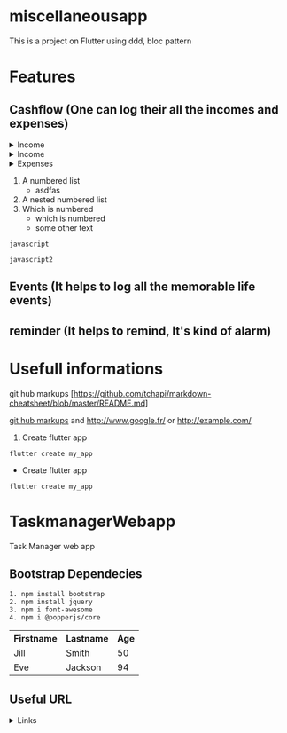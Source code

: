 # miscellaneousapp

This is a project on Flutter using ddd, bloc pattern


# Features
## Cashflow (One can log their all the incomes and expenses)

<details>
   <summary>Income</summary>
   <ol>
      <li>show list of incomes</li>
      <li>Add new income to the db</li>
      <li>Modify existing income</li>
      <li>Add income category</li>
   </ol>
</details>

<details>
    <summary>Income</summary>
    <ol>
        <li>Add new income to the db</li>
        <li>show list of incomes</li>
    </ol>
</details>
<details>
    <summary>Expenses</summary>
    <ol>
        <li>Add new expense to the db</li>
        <li>show list of expenses</li>
    </ol>
</details>

1. A numbered list
      * asdfas
2. A nested numbered list
3. Which is numbered
      - which is numbered
      * some other text
```
javascript

```

```javascript2```


## Events (It helps to log all the memorable life events)
## reminder (It helps to remind, It's kind of alarm)


# Usefull informations

git hub markups [https://github.com/tchapi/markdown-cheatsheet/blob/master/README.md]

[git hub markups](https://github.com/tchapi/markdown-cheatsheet/blob/master/README.md "Named link title") and http://www.google.fr/ or <http://example.com/>


1. Create flutter app
```
flutter create my_app
```
- Create flutter app
```
flutter create my_app
```


 


# TaskmanagerWebapp
Task Manager web app 


## Bootstrap Dependecies
    1. npm install bootstrap
    2. npm install jquery
    3. npm i font-awesome
    4. npm i @popperjs/core





<table>
   <tr>
     <th>Firstname</th>
     <th>Lastname</th>
     <th>Age</th>
   </tr>
   <tr>
    <td>Jill</td>
    <td>Smith</td>
    <td>50</td>
   </tr>
   <tr>
    <td>Eve</td>
    <td>Jackson</td>
    <td>94</td>
   </tr>
</table>



## Useful URL
<details>
  <summary>Links</summary>
   <ol>
      <li> <a href="https://reflectoring.io/spring-boot-exception-handling/">Springboot Exception Handling</a> </li>
   </ol>
</details>



